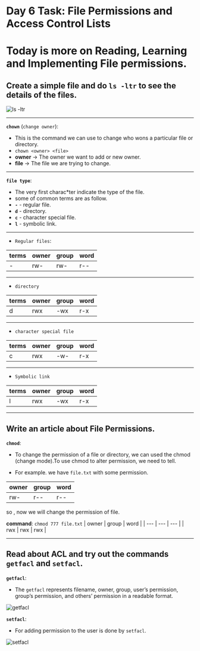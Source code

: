 # Day 6 Task: File Permissions and Access Control Lists

# Today is more on Reading, Learning and Implementing File permissions.

## Create a simple file and do `ls -ltr` to see the details of the files.

![ls -ltr](https://user-images.githubusercontent.com/76991475/224388017-69b043ae-80fc-4e1e-86b6-8268b5050765.png)

---
**`chown`** (`change owner`):
- This is the command we can use to change who wons a particular file or directory.
- `chown <owner> <file>`
- **owner** -> The owner we want to add or new owner.
- **file**  -> The file we are trying to change.
---
**`file type`**:
- The very first charac*ter indicate the type of the file.
- some of common terms are as follow.
- **`-`** - regular file.
- **`d`** - directory.
- **`c`** - character special file.
- **`l`** - symbolic link.
---
- `Regular files`:

| terms | owner | group | word |
| ---   | ---   | ---   | ---  |
|  -    | rw-   | rw-   | r--  |

---

- `directory`

| terms | owner | group | word |
| ---   | ---   | ---   | ---  |
|  d    | rwx   | -wx   | r-x  |

---

- `character special file`

| terms | owner | group | word |
| ---   | ---   | ---   | ---  |
|  c    | rwx   |  -w-  | r-x  |

---

- `Symbolic link`

| terms | owner | group | word |
| ---   | ---   | ---   | ---  |
|  l    | rwx   | -wx   | r-x  |

---

## Write an article about File Permissions.

**`chmod`**:
- To change the permission of a file or directory, we can used the chmod (change mode).To use chmod to alter permission, we need to tell.

- For example. we have `file.txt` with some permission.

| owner | group | word |
| ---   | ---   | ---  |
| rw-   | r--   | r--  |

so , now we will change the permission of file.

**command**: `chmod 777 file.txt`
| owner | group | word |
| ---   | ---   | ---  |
| rwx   | rwx   | rwx  |

---

## Read about ACL and try out the commands `getfacl` and `setfacl`.

**`getfacl`**:
- The `getfacl` represents filename, owner, group, user’s permission, group’s permission, and others’ permission in a readable format.

![getfacl](https://user-images.githubusercontent.com/76991475/224417624-01301d54-f653-41d7-804b-a3c9f0fdedc4.png)

**`setfacl`**:
- For adding permission to the user is done by `setfacl`.

![setfacl](https://user-images.githubusercontent.com/76991475/224420156-8957754e-cb1c-41d1-afb2-23aca77cf452.png)